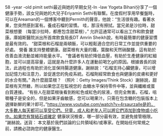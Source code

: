 58 -year -old pimit sethi最近與她的早期女兒-In -law Yogeta Bihani分享了一個健康手勢，該女兒與她的大兒子Eriyamin Sethi有聯繫。在度假村享用早餐盤時，可以在Areaman的一個博客中聽到Permith的聲音，他說：“生活很有趣。看著水果，您突然感到富有。養成石榴的習慣。 哇，那沒有擦拭。當兄弟是沙拉時，甜菜根想要 （每當沙拉時，都應包含甜菜根），” 允許這通常可以看出工作和飲食健康。庫姆斯醫院派出所首席飲食局長DT Amrin Sheikh說，有時最簡單的健康習慣是最有效的。 “甜菜根和石榴是兩頓飯，可以輕鬆適合您的日常工作並提供重要的好處。 營養 誰支持整體健康。甜菜根有大量的鐵，葉酸和天然硝酸鹽，這有助於改善血液流動並維持能量水平。 ”會議者有助於降低血壓，有助於生產健康的紅細胞，並可以提高容量，這就是為什麼許多人在運動前喝乞g的原因。根據酋長的說法，此過程也有助於消化並保持腸道健康。謝赫說：“石榴支持心臟健康，可以增加記憶力和注意力，並促進您的免疫系統。石榴劑經常飲食也與健康的皮膚和更好的水合有關。” 為什麼甜菜根？ （照片：Getty Images/Think Stock）謝赫說，甜菜根有天然糖，所以如果您正在監視您的 血糖水平保持零件中等，並與纖維或蛋白質連接。 “有些人在甜菜根後看到粉紅色或紅色的尿液，但完全無害。石榴，咀嚼種子是安全的，但是如果牙齒敏感，您可以喝果汁。只需在包含糖的包裝版本上選擇新鮮的果汁即可。”https://www.youtube.com/watch?v=4rsaurzalle是的，大多數人每天都可以享受它們。兒童，成人和老年人可以將它們添加到食物或小吃中。如果您有腎結石或確定 健康狀況檢查，哪一部分最有效，並避免接管極限。 ”謝赫說。送貨： 本文基於我們談論的公共領域和/或專家。在開始任何常規之前，請務必諮詢您的健康醫生。